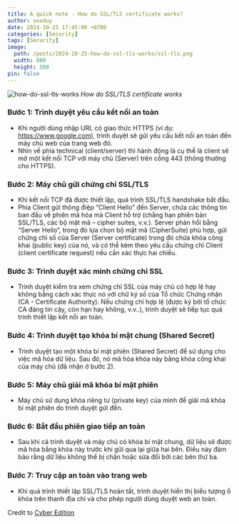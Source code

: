```yaml
---
title: A quick note - How do SSL/TLS certificate works?
author: voxduy
date: 2024-10-25 17:45:00 +0700
categories: [Security]
tags: [Security]
image:
  path: /posts/2024-10-25-how-do-ssl-tls-works/ssl-tls.png
  width: 800
  height: 500
pin: false
---
```


![how-do-ssl-tls-works](/posts/2024-10-25-how-do-ssl-tls-works/how_do_ssl_tls_works.gif)
_How do SSL/TLS certificate works_

### **Bước 1: Trình duyệt yêu cầu kết nối an toàn**

- Khi người dùng nhập URL có giao thức HTTPS (ví dụ: <https://www.google.com>), trình duyệt sẽ gửi yêu cầu kết nối an toàn đến máy chủ web của trang web đó.
- Nhìn về phía technical (client/server) thì hành động là cụ thể là client sẽ mở một kết nối TCP với máy chủ (Server) trên cổng 443 (thông thường cho HTTPS).

### **Bước 2: Máy chủ gửi chứng chỉ SSL/TLS**

- Khi kết nối TCP đã được thiết lập, quá trình SSL/TLS handshake bắt đầu.
- Phía Client gửi thông điệp “Client Hello” đến Server, chứa các thông tin ban đầu về phiên mã hóa mà Client hỗ trợ (chẳng hạn phiên bản SSL/TLS, các bộ mật mã – cipher suites, v.v.). Server phản hồi bằng “Server Hello”, trong đó lựa chọn bộ mật mã (CipherSuite) phù hợp, gửi chứng chỉ số của Server (Server certificate) trong đó chứa khóa công khai (public key) của nó, và có thể kèm theo yêu cầu chứng chỉ Client (client certificate request) nếu cần xác thực hai chiều.

### **Bước 3: Trình duyệt xác minh chứng chỉ SSL**

- Trình duyệt kiểm tra xem chứng chỉ SSL của máy chủ có hợp lệ hay không bằng cách xác thực nó với chữ ký số của Tổ chức Chứng nhận (CA - Certificate Authority). Nếu chứng chỉ hợp lệ (được ký bởi tổ chức CA đáng tin cậy, còn hạn hay không, v.v..), trình duyệt sẽ tiếp tục quá trình thiết lập kết nối an toàn.

### **Bước 4: Trình duyệt tạo khóa bí mật chung (Shared Secret)**

- Trình duyệt tạo một khóa bí mật phiên (Shared Secret) để sử dụng cho việc mã hóa dữ liệu. Sau đó, nó mã hóa khóa này bằng khóa công khai của máy chủ (đã nhận ở bước 2).

### **Bước 5: Máy chủ giải mã khóa bí mật phiên**

- Máy chủ sử dụng khóa riêng tư (private key) của mình để giải mã khóa bí mật phiên do trình duyệt gửi đến.

### **Bước 6: Bắt đầu phiên giao tiếp an toàn**

- Sau khi cả trình duyệt và máy chủ có khóa bí mật chung, dữ liệu sẽ được mã hóa bằng khóa này trước khi gửi qua lại giữa hai bên. Điều này đảm bảo rằng dữ liệu không thể bị chặn hoặc sửa đổi bởi các bên thứ ba.

### **Bước 7: Truy cập an toàn vào trang web**

- Khi quá trình thiết lập SSL/TLS hoàn tất, trình duyệt hiển thị biểu tượng ổ khóa trên thanh địa chỉ và cho phép người dùng duyệt web an toàn.

Credit to [Cyber Edition](https://www.linkedin.com/company/cyberedition/)
